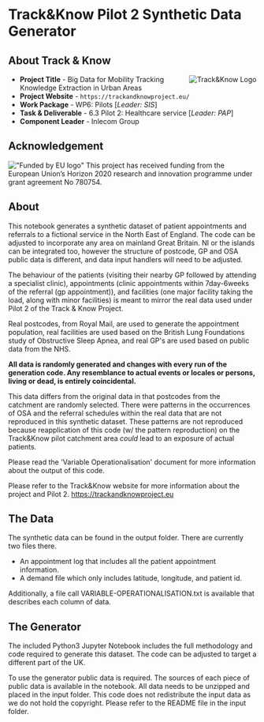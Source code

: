 # Track&Know Pilot 2 Synthetic Data Generator

## About Track & Know

<img src="https://github.com/ibadkureshi/tnk-locationallocation/blob/master/docs/images/proj-logo.png?raw=true" align="right" alt="Track&Know Logo" >

* **Project Title** - Big Data for Mobility Tracking Knowledge Extraction in Urban Areas
* **Project Website** - `https://trackandknowproject.eu/`
* **Work Package** - WP6: Pilots [*Leader: SIS*]
* **Task & Deliverable** - 6.3 Pilot 2: Healthcare service [*Leader: PAP*]
* **Component Leader** - Inlecom Group

## Acknowledgement

!["Funded by EU logo"](https://github.com/ibadkureshi/tnk-locationallocation/raw/master/docs/images/EU-H2020.jpg "Funded by EU H2020") This project has received funding from the European Union’s Horizon 2020 research and innovation programme under grant agreement No 780754.

## About

This notebook generates a synthetic dataset of patient appointments and referrals to a fictional service in the North East of England. The code can be adjusted to incorporate any area on mainland Great Britain. NI or the islands can be integrated too, however the structure of postcode, GP and OSA public data is different, and data input handlers will need to be adjusted.

The behaviour of the patients (visiting their nearby GP followed by attending a specialist clinic), appointments (clinic appointments within 7day-6weeks of the referral (gp appointment)), and facilities (one major facility taking the load, along with minor facilities) is meant to mirror the real data used under Pilot 2 of the Track & Know Project.

Real postcodes, from Royal Mail, are used to generate the appointment population, real facilities are used based on the British Lung Foundations study of Obstructive Sleep Apnea, and real GP's are used based on public data from the NHS. 

**All data is randomly generated and changes with every run of the generation code. Any resemblance to actual events or locales or persons, living or dead, is entirely coincidental.**

This data differs from the original data in that postcodes from the catchment are randomly selected. There were patterns in the occurrences of OSA and the referral schedules within the real data that are not reproduced in this synthetic dataset. These patterns are not reproduced because reapplication of this code (w/ the pattern reproduction) on the Track&Know pilot catchment area *could* lead to an exposure of actual patients.

Please read the 'Variable Operationalisation' document for more information about the output of this code.

Please refer to the Track&Know website for more information about the project and Pilot 2. https://trackandknowproject.eu

## The Data

The synthetic data can be found in the output folder. There are currently two files there.

* An appointment log that includes all the patient appointment information.
* A demand file which only includes latitude, longitude, and patient id.

Additionally, a file call VARIABLE-OPERATIONALISATION.txt is available that describes each column of data.

## The Generator

The included Python3 Jupyter Notebook includes the full methodology and code required to generate this dataset. The code can be adjusted to target a different part of the UK.

To use the generator public data is required. The sources of each piece of public data is available in the notebook. All data needs to be unzipped and placed in the input folder. This code does not redistribute the input data as we do not hold the copyright. Please refer to the README file in the input folder.
